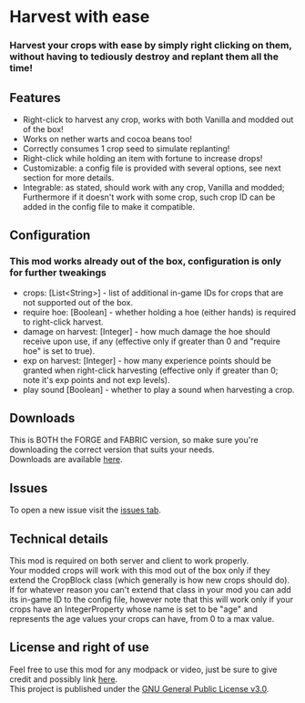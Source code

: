 # Harvest with ease
### Harvest your crops with ease by simply right clicking on them, without having to tediously destroy and replant them all the time!

## Features
- Right-click to harvest any crop, works with both Vanilla and modded out of the box!
- Works on nether warts and cocoa beans too!
- Correctly consumes 1 crop seed to simulate replanting!
- Right-click while holding an item with fortune to increase drops!
- Customizable: a config file is provided with several options, see next section for more details.
- Integrable: as stated, should work with any crop, Vanilla and modded; Furthermore if it doesn't work with some crop, such crop ID can be added in the config file to make it compatible.

## Configuration
### This mod works already out of the box, configuration is only for further tweakings
- crops: \[List\<String\>\] - list of additional in-game IDs for crops that are not supported out of the box.
- require hoe: \[Boolean\] - whether holding a hoe (either hands) is required to right-click harvest.
- damage on harvest: \[Integer\] - how much damage the hoe should receive upon use, if any (effective only if greater than 0 and "require hoe" is set to true).
- exp on harvest: \[Integer\] - how many experience points should be granted when right-click harvesting (effective only if greater than 0; note it's exp points and not exp levels).
- play sound \[Boolean\] - whether to play a sound when harvesting a crop.

## Downloads
This is BOTH the FORGE and FABRIC version, so make sure you're downloading the correct version that suits your needs.  
Downloads are available [here](https://www.curseforge.com/minecraft/mc-mods/harvest-with-ease/files).

## Issues
To open a new issue visit the [issues tab](https://github.com/Nyphet/harvest-with-ease/issues).

## Technical details
This mod is required on both server and client to work properly.  
Your modded crops will work with this mod out of the box only if they extend the CropBlock class (which generally is how new crops should do).  
If for whatever reason you can't extend that class in your mod you can add its in-game ID to the config file, however note that this will work only if your crops have an IntegerProperty whose name is set to be "age" and represents the age values your crops can have, from 0 to a max value.

## License and right of use
Feel free to use this mod for any modpack or video, just be sure to give credit and possibly link [here](https://github.com/Nyphet/harvest-with-ease#readme).  
This project is published under the [GNU General Public License v3.0](https://github.com/Nyphet/harvest-with-ease/blob/master/LICENSE).
